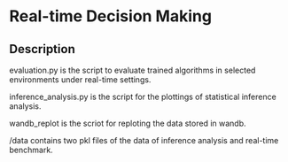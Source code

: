 [//]: # (Image References)


# Real-time Decision Making

## Description

evaluation.py is the script to evaluate trained algorithms in selected environments under real-time settings.

inference_analysis.py is the script for the plottings of statistical inference analysis.

wandb_replot is the scriot for reploting the data stored in wandb.

/data contains two pkl files of the data of inference analysis and real-time benchmark.
